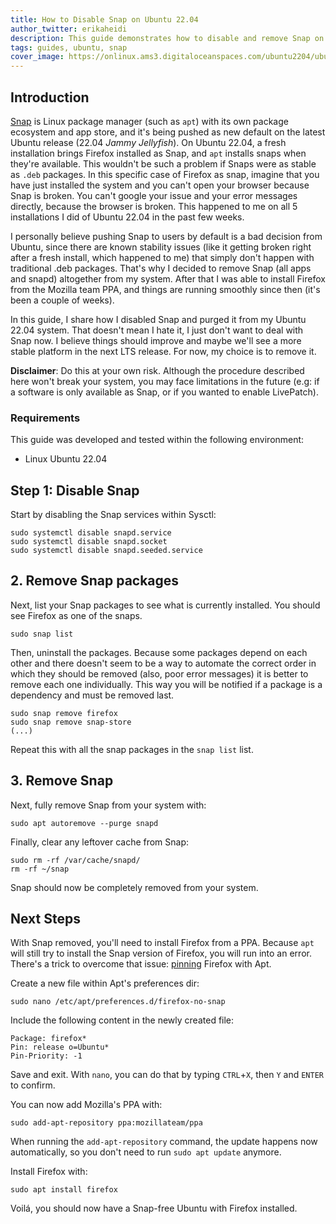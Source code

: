 ```yaml
---
title: How to Disable Snap on Ubuntu 22.04
author_twitter: erikaheidi
description: This guide demonstrates how to disable and remove Snap on Ubuntu 22.04.
tags: guides, ubuntu, snap
cover_image: https://onlinux.ams3.digitaloceanspaces.com/ubuntu2204/ubuntu2204_disable_snap.png
---
```


## Introduction

[Snap](https://snapcraft.io/) is Linux package manager (such as `apt`) with its own package ecosystem and app store, and it's being pushed as new default on the latest Ubuntu release (22.04 _Jammy Jellyfish_). On Ubuntu 22.04, a fresh installation brings Firefox installed as Snap, and `apt` installs snaps when they're available. 
This wouldn't be such a problem if Snaps were as stable as `.deb` packages. In this specific case of Firefox as snap, imagine that you have just installed the system and you can't open your browser because Snap is broken. You can't google your issue and your error messages directly, because the browser is broken. This happened to me on all 5 installations I did of Ubuntu 22.04 in the past few weeks.

I personally believe pushing Snap to users by default is a bad decision from Ubuntu, since there are known stability issues (like it getting broken right after a fresh install, which happened to me) that simply don't happen with traditional .deb packages. That's why I decided to remove Snap (all apps and snapd) altogether from my system. After that I was able to install Firefox from the Mozilla team PPA, and things are running smoothly since then (it's been a couple of weeks).

In this guide, I share how I disabled Snap and purged it from my Ubuntu 22.04 system. That doesn't mean I hate it, I just  don't want to deal with Snap now. I believe things should improve and maybe we'll see a more stable platform in the next LTS release. For now, my choice is to remove it.

**Disclaimer**: Do this at your own risk. Although the procedure described here won't break your system, you may face limitations in the future (e.g: if a software is only available as Snap, or if you wanted to enable LivePatch).

### Requirements

This guide was developed and tested within the following environment:

- Linux Ubuntu 22.04

## Step 1: Disable Snap

Start by disabling the Snap services within Sysctl:

```shell
sudo systemctl disable snapd.service
sudo systemctl disable snapd.socket
sudo systemctl disable snapd.seeded.service
```

## 2. Remove Snap packages

Next, list your Snap packages to see what is currently installed. You should see Firefox as one of the snaps.

```shell
sudo snap list
```

Then, uninstall the packages. Because some packages depend on each other and there doesn't seem to be a way to automate the correct order in which they should be removed (also, poor error messages) it is better to remove each one individually. This way you will be notified if a package is a dependency and must be removed last.

```shell
sudo snap remove firefox
sudo snap remove snap-store
(...)
```

Repeat this with all the snap packages in the `snap list` list.

## 3. Remove Snap

Next, fully remove Snap from your system with:

```shell
sudo apt autoremove --purge snapd
```
Finally, clear any leftover cache from Snap:

```shell
sudo rm -rf /var/cache/snapd/
rm -rf ~/snap
```

Snap should now be completely removed from your system.

## Next Steps

With Snap removed, you'll need to install Firefox from a PPA. Because `apt` will still try to install the Snap version of Firefox, you will run into an error. There's a trick to overcome that issue: [pinning](https://help.ubuntu.com/community/PinningHowto) Firefox with Apt.

Create a new file within Apt's preferences dir:

```shell
sudo nano /etc/apt/preferences.d/firefox-no-snap
```

Include the following content in the newly created file:

```
Package: firefox*
Pin: release o=Ubuntu*
Pin-Priority: -1
```

Save and exit. With `nano`, you can do that by typing `CTRL`+`X`, then `Y` and `ENTER` to confirm.

You can now add Mozilla's PPA with:

```shell
sudo add-apt-repository ppa:mozillateam/ppa
```

When running the `add-apt-repository` command, the update happens now automatically, so you don't need to run `sudo apt update` anymore.

Install Firefox with:

```shell
sudo apt install firefox
```

Voilá, you should now have a Snap-free Ubuntu with Firefox installed.